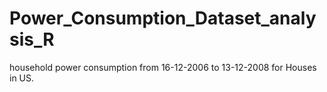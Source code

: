 # Power_Consumption_Dataset_analysis_R
household power consumption from 16-12-2006 to 13-12-2008 for Houses in US.
